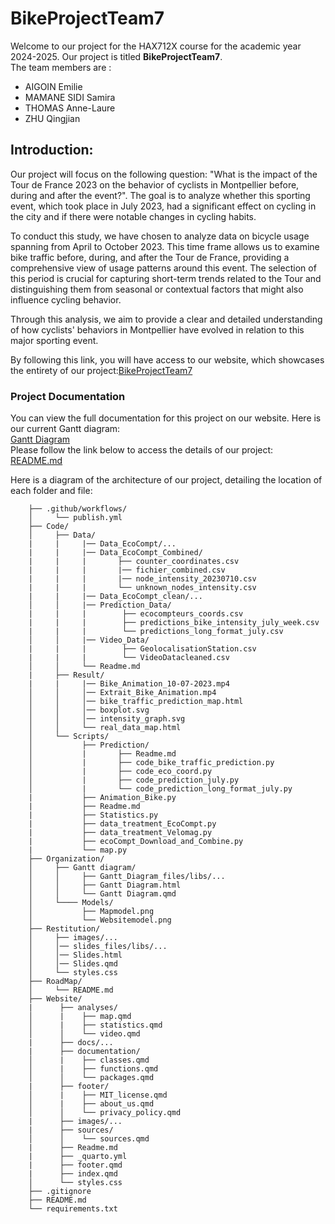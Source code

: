 # BikeProjectTeam7
Welcome to our project for the HAX712X course for the academic year 2024-2025.
Our project is titled **BikeProjectTeam7**.\
The team members are :
- AIGOIN Emilie
- MAMANE SIDI Samira
- THOMAS Anne-Laure
- ZHU Qingjian

## Introduction:  
Our project will focus on the following question: "What is the impact of the Tour de France 2023 on the behavior of cyclists in Montpellier before, during and after the event?". The goal is to analyze whether this sporting event, which took place in July 2023, had a significant effect on cycling in the city and if there were notable changes in cycling habits.

To conduct this study, we have chosen to analyze data on bicycle usage spanning from April to October 2023. This time frame allows us to examine bike traffic before, during, and after the Tour de France, providing a comprehensive view of usage patterns around this event. The selection of this period is crucial for capturing short-term trends related to the Tour and distinguishing them from seasonal or contextual factors that might also influence cycling behavior.

Through this analysis, we aim to provide a clear and detailed understanding of how cyclists' behaviors in Montpellier have evolved in relation to this major sporting event.

By following this link, you will have access to our website, which showcases the entirety of our project:[BikeProjectTeam7](https://emilieaig.github.io/BikeProjectTeam7/)

### Project Documentation
You can view the full documentation for this project on our website.
Here is our current Gantt diagram:  
[Gantt Diagram](https://emilieaig.github.io/BikeProjectTeam7/Organization/Gantt_Diagram/Gantt_Diagram.html)  
Please follow the link below to access the details of our project:  
[README.md](https://github.com/EmilieAig/BikeProjectTeam7/blob/main/RoadMap/README.md)  
 
Here is a diagram of the architecture of our project, detailing the location of each folder and file:

```BikeProjectTeam7/
    ├── .github/workflows/
    │     └── publish.yml
    ├── Code/ 
    │     ├── Data/
    |     |     |── Data_EcoCompt/...
    |     |     |── Data_EcoCompt_Combined/
    |     |     |       ├── counter_coordinates.csv
    |     |     |       |── fichier_combined.csv
    |     |     |       |── node_intensity_20230710.csv
    |     |     |       └── unknown_nodes_intensity.csv   
    |     |     |── Data_EcoCompt_clean/...
    │     │     |── Prediction_Data/
    |     |     |        ├── ecocompteurs_coords.csv
    |     |     |        ├── predictions_bike_intensity_july_week.csv   
    |     |     |        └── predictions_long_format_july.csv
    │     │     |── Video_Data/
    |     |     |        ├── GeolocalisationStation.csv
    |     |     |        └── VideoDatacleaned.csv
    │     │     └── Readme.md
    |     ├── Result/
    |     |     |── Bike_Animation_10-07-2023.mp4
    │     │     │── Extrait_Bike_Animation.mp4   
    │     │     │── bike_traffic_prediction_map.html
    │     │     │── boxplot.svg
    │     │     │── intensity_graph.svg   
    │     │     └── real_data_map.html       
    │     └── Scripts/
    │           ├── Prediction/ 
    │           |       ├── Readme.md
    │           |       ├── code_bike_traffic_prediction.py
    │           |       ├── code_eco_coord.py
    │           |       ├── code_prediction_july.py
    │           |       └── code_prediction_long_format_july.py  
    |           ├── Animation_Bike.py
    |           ├── Readme.md    
    |           ├── Statistics.py    
    |           ├── data_treatment_EcoCompt.py
    |           ├── data_treatment_Velomag.py 
    |           ├── ecoCompt_Download_and_Combine.py      
    |           └── map.py
    ├── Organization/
    │     ├── Gantt diagram/
    │     │     ├── Gantt_Diagram_files/libs/...
    │     │     ├── Gantt Diagram.html
    │     │     └── Gantt Diagram.qmd
    │     └──── Models/
    │           ├── Mapmodel.png
    │           └── Websitemodel.png
    ├── Restitution/
    │     ├── images/...
    │     │── slides_files/libs/...
    │     │── Slides.html
    │     │── Slides.qmd   
    │     └── styles.css        
    ├── RoadMap/
    │     └── README.md
    ├── Website/
    |      ├── analyses/   
    │      |    ├── map.qmd
    │      |    ├── statistics.qmd
    │      │    └── video.qmd
    |      ├── docs/...    
    |      ├── documentation/
    │      |    ├── classes.qmd
    │      |    ├── functions.qmd
    │      │    └── packages.qmd
    |      ├── footer/
    │      |    ├── MIT_license.qmd
    │      |    ├── about_us.qmd
    │      │    └── privacy_policy.qmd
    |      ├── images/...
    |      ├── sources/   
    │      │    └── sources.qmd 
    |      ├── Readme.md
    |      ├── _quarto.yml
    |      ├── footer.qmd
    |      ├── index.qmd
    │      └── styles.css
    ├── .gitignore
    ├── README.md
    └── requirements.txt 
```